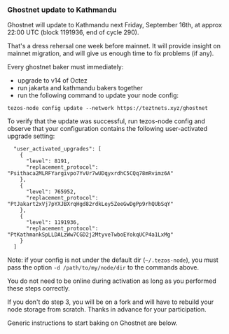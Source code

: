 ### Ghostnet update to Kathmandu

Ghostnet will update to Kathmandu next Friday, September 16th, at approx 22:00 UTC (block 1191936, end of cycle 290).

That's a dress rehersal one week before mainnet. It will provide insight on mainnet migration, and will give us enough time to fix problems (if any).

Every ghostnet baker must immediately:
* upgrade to v14 of Octez
* run jakarta and kathmandu bakers together
* run the following command to update your node config:

```
tezos-node config update --network https://teztnets.xyz/ghostnet
```

To verify that the update was successful, run tezos-node config and observe that your configuration contains the following user-activated upgrade setting:

```
  "user_activated_upgrades": [
    {
      "level": 8191,
      "replacement_protocol": "Psithaca2MLRFYargivpo7YvUr7wUDqyxrdhC5CQq78mRvimz6A"
    },
    {
      "level": 765952,
      "replacement_protocol": "PtJakart2xVj7pYXJBXrqHgd82rdkLey5ZeeGwDgPp9rhQUbSqY"
    },
    {
      "level": 1191936,
      "replacement_protocol": "PtKathmankSpLLDALzWw7CGD2j2MtyveTwboEYokqUCP4a1LxMg"
    }
  ]
```

Note: if your config is not under the default dir (`~/.tezos-node`), you must pass the option `-d /path/to/my/node/dir` to the commands above.

You do not need to be online during activation as long as you performed these steps correctly.

If you don't do step 3, you will be on a fork and will have to rebuild your node storage from scratch. Thanks in advance for your participation.

Generic instructions to start baking on Ghostnet are below.
